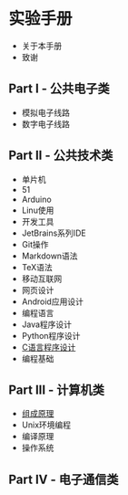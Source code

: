 # 实验手册

* 关于本手册
* 致谢

## Part I - 公共电子类
* 模拟电子线路
* 数字电子线路


## Part II - 公共技术类
* 单片机
 * 51 
 * Arduino 
* Linu使用
* 开发工具
 * JetBrains系列IDE
 * Git操作
 * Markdown语法
 * TeX语法
* 移动互联网
 * 网页设计 
 * Android应用设计
* 编程语言
 * Java程序设计
 * Python程序设计
 * [C语言程序设计](common/lang-c/README.md)
 * 编程基础


## Part III - 计算机类
* [组成原理](cs/zuchen/README.md)
* Unix环境编程
* 编译原理
* 操作系统


## Part IV - 电子通信类

